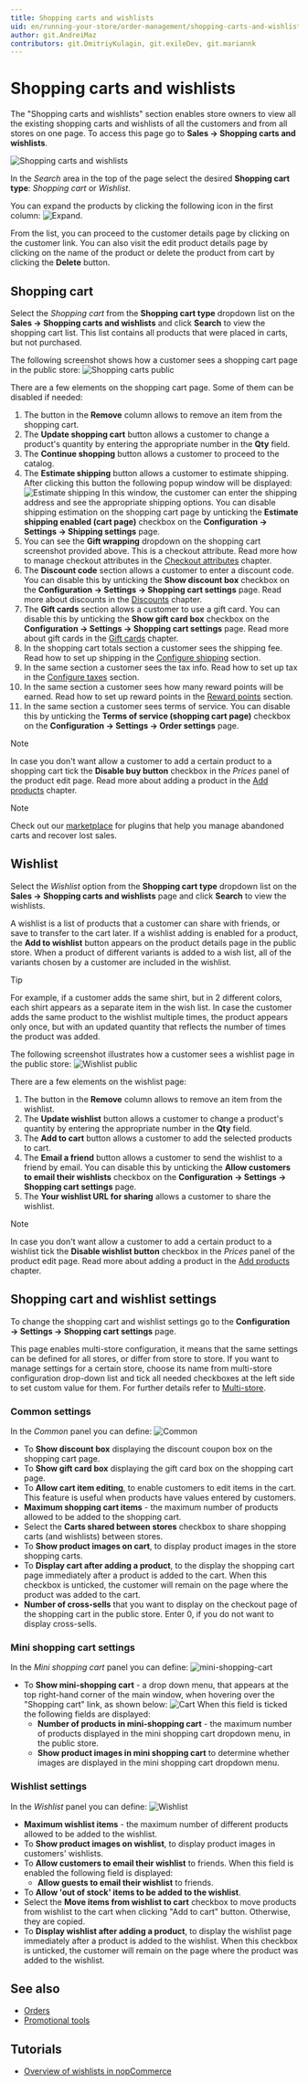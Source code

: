 ```yaml
---
title: Shopping carts and wishlists
uid: en/running-your-store/order-management/shopping-carts-and-wishlists
author: git.AndreiMaz
contributors: git.DmitriyKulagin, git.exileDev, git.mariannk
---
```


# Shopping carts and wishlists

The "Shopping carts and wishlists" section enables store owners to view all the existing shopping carts and wishlists of all the customers and from all stores on one page. To access this page go to **Sales → Shopping carts and wishlists**.

![Shopping carts and wishlists](_static/shopping-carts-and-wishlists/list.jpg)

In the *Search* area in the top of the page select the desired **Shopping cart type**: *Shopping cart* or *Wishlist*.

You can expand the products by clicking the following icon in the first column: ![Expand](_static/shopping-carts-and-wishlists/icon.jpg).

From the list, you can proceed to the customer details page by clicking on the customer link. You can also visit the edit product details page by clicking on the name of the product or delete the product from cart by clicking the **Delete** button.

## Shopping cart

Select the *Shopping cart* from the **Shopping cart type** dropdown list on the **Sales → Shopping carts and wishlists** and click **Search** to view the shopping cart list. This list contains all products that were placed in carts, but not purchased.

The following screenshot shows how a customer sees a shopping cart page in the public store: ![Shopping carts public](_static/shopping-carts-and-wishlists/shopping-cart-public.jpg)

There are a few elements on the shopping cart page. Some of them can be disabled if needed:

1. The button in the **Remove** column allows to remove an item from the shopping cart.
1. The **Update shopping cart** button allows a customer to change a product's quantity by entering the appropriate number in the **Qty** field.
1. The **Continue shopping** button allows a customer to proceed to the catalog.
1. The **Estimate shipping** button allows a customer to estimate shipping. After clicking this button the following popup window will be displayed: ![Estimate shipping](_static/shopping-carts-and-wishlists/estimate-shipping.jpg) In this window, the customer can enter the shipping address and see the appropriate shipping options. You can disable shipping estimation on the shopping cart page by unticking the **Estimate shipping enabled (cart page)** checkbox on the **Configuration → Settings → Shipping settings** page.
1. You can see the **Gift wrapping** dropdown on the shopping cart screenshot provided above. This is a checkout attribute. Read more how to manage checkout attributes in the [Checkout attributes](xref:en/running-your-store/order-management/checkout-attributes) chapter.
1. The **Discount code** section allows a customer to enter a discount code. You can disable this by unticking the **Show discount box** checkbox on the **Configuration → Settings → Shopping cart settings** page. Read more about discounts in the [Discounts](xref:en/running-your-store/promotional-tools/discounts) chapter.
1. The **Gift cards** section allows a customer to use a gift card. You can disable this by unticking the **Show gift card box** checkbox on the **Configuration → Settings → Shopping cart settings** page. Read more about gift cards in the [Gift cards](xref:en/running-your-store/promotional-tools/gift-cards) chapter.
1. In the shopping cart totals section a customer sees the shipping fee. Read how to set up shipping in the [Configure shipping](xref:en/getting-started/configure-shipping/index) section.
1. In the same section a customer sees the tax info. Read how to set up tax in the [Configure taxes](xref:en/getting-started/configure-taxes/index) section.
1. In the same section a customer sees how many reward points will be earned. Read how to set up reward points in the [Reward points](xref:en/running-your-store/promotional-tools/reward-points) section.
1. In the same section a customer sees terms of service. You can disable this by unticking the **Terms of service (shopping cart page)** checkbox on the **Configuration → Settings → Order settings** page.

> [!NOTE]
> 
> In case you don't want allow a customer to add a certain product to a shopping cart tick the **Disable buy button** checkbox in the *Prices* panel of the product edit page. Read more about adding a product in the [Add products](xref:en/running-your-store/catalog/products/add-products) chapter.

> [!NOTE]
> 
> Check out our [marketplace](http://www.nopcommerce.com/marketplace) for plugins that help you manage abandoned carts and recover lost sales.

## Wishlist

Select the *Wishlist* option from the **Shopping cart type** dropdown list on the **Sales → Shopping carts and wishlists** page and click **Search** to view the wishlists.

A wishlist is a list of products that a customer can share with friends, or save to transfer to the cart later. If a wishlist adding is enabled for a product, the **Add to wishlist** button appears on the product details page in the public store. When a product of different variants is added to a wish list, all of the variants chosen by a customer are included in the wishlist.

> [!TIP]
> 
> For example, if a customer adds the same shirt, but in 2 different colors, each shirt appears as a separate item in the wish list. In case the customer adds the same product to the wishlist multiple times, the product appears only once, but with an updated quantity that reflects the number of times the product was added.

The following screenshot illustrates how a customer sees a wishlist page in the public store: ![Wishlist public](_static/shopping-carts-and-wishlists/wishlist-public.jpg)

There are a few elements on the wishlist page:

1. The button in the **Remove** column allows to remove an item from the wishlist.
1. The **Update wishlist** button allows a customer to change a product's quantity by entering the appropriate number in the **Qty** field.
1. The **Add to cart** button allows a customer to add the selected products to cart.
1. The **Email a friend** button allows a customer to send the wishlist to a friend by email. You can disable this by unticking the **Allow customers to email their wishlists** checkbox on the **Configuration → Settings → Shopping cart settings** page.
1. The **Your wishlist URL for sharing** allows a customer to share the wishlist.

> [!NOTE]
> 
> In case you don't want allow a customer to add a certain product to a wishlist tick the **Disable wishlist button** checkbox in the *Prices* panel of the product edit page. Read more about adding a product in the [Add products](xref:en/running-your-store/catalog/products/add-products) chapter.

## Shopping cart and wishlist settings

To change the shopping cart and wishlist settings go to the **Configuration → Settings → Shopping cart settings** page.

This page enables multi-store configuration, it means that the same settings can be defined for all stores, or differ from store to store. If you want to manage settings for a certain store, choose its name from multi-store configuration drop-down list and tick all needed checkboxes at the left side to set custom value for them. For further details refer to [Multi-store](xref:en/getting-started/advanced-configuration/multi-store).

### Common settings

In the *Common* panel you can define: ![Common](_static/shopping-carts-and-wishlists/common.png)

* To **Show discount box** displaying the discount coupon box on the shopping cart page.
* To **Show gift card box** displaying the gift card box on the shopping cart page.
* To **Allow cart item editing**, to enable customers to edit items in the cart. This feature is useful when products have values entered by customers.
* **Maximum shopping cart items** - the maximum number of products allowed to be added to the shopping cart.
* Select the **Carts shared between stores** checkbox to share shopping carts (and wishlists) between stores.
* To **Show product images on cart**, to display product images in the store shopping carts.
* To **Display cart after adding a product**, to the display the shopping cart page immediately after a product is added to the cart. When this checkbox is unticked, the customer will remain on the page where the product was added to the cart.
* **Number of cross-sells** that you want to display on the checkout page of the shopping cart in the public store. Enter 0, if you do not want to display cross-sells.

### Mini shopping cart settings

In the *Mini shopping cart* panel you can define: ![mini-shopping-cart](_static/shopping-carts-and-wishlists/mini-shopping-cart.png)

* To **Show mini-shopping cart** - a drop down menu, that appears at the top right-hand corner of the main window, when hovering over the "Shopping cart" link, as shown below: ![Cart](_static/shopping-carts-and-wishlists/cart.png) When this field is ticked the following fields are displayed:
  * **Number of products in mini-shopping cart** - the maximum number of products displayed in the mini shopping cart dropdown menu, in the public store.
  * **Show product images in mini shopping cart** to determine whether images are displayed in the mini shopping cart dropdown menu.

### Wishlist settings

In the *Wishlist* panel you can define: ![Wishlist](_static/shopping-carts-and-wishlists/wishlist.png)

* **Maximum wishlist items** - the maximum number of different products allowed to be added to the wishlist.
* To **Show product images on wishlist**, to display product images in customers' wishlists.
* To **Allow customers to email their wishlist** to friends. When this field is enabled the following field is displayed:
  * **Allow guests to email their wishlist** to friends.
* To **Allow 'out of stock' items to be added to the wishlist**.
* Select the **Move items from wishlist to cart** checkbox to move products from wishlist to the cart when clicking "Add to cart" button. Otherwise, they are copied.
* To **Display wishlist after adding a product**, to display the wishlist page immediately after a product is added to the wishlist. When this checkbox is unticked, the customer will remain on the page where the product was added to the wishlist.

## See also

* [Orders](xref:en/running-your-store/order-management/orders)
* [Promotional tools](xref:en/running-your-store/promotional-tools/index)

## Tutorials

* [Overview of wishlists in nopCommerce](https://www.youtube.com/watch?v=9EN7oZSwIVE)
